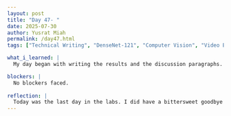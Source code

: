 ```yaml
---
layout: post
title: "Day 47- "
date: 2025-07-30
author: Yusrat Miah
permalink: /day47.html
tags: ["Technical Writing", "DenseNet-121", "Computer Vision", "Video Editing"]

what_i_learned: |
  My day began with writing the results and the discussion paragraphs. These paragraphs were all about the DenseNet-121 architecture. I did have to rewrite some portions once I noticed some updated trends on the tables. I also took helped craft the live demo video. Lastly, I updated the final slide show presentation and made the methodology sections more concise so it is more readible for the audience.

blockers: |
  No blockers faced. 
  
reflection: |
  Today was the last day in the labs. I did have a bittersweet goodbye with the lab as it had its pros and cons. The pros was that we had a great space with a good ambiance and individual workstation PCs. However, the major con were that the lab itself was far away from the center of campus, which made it more difficult to commute for someone like me who solely depends on public transportation. While Morgan State offers shuttles to the North side of campus, the timings for the shuttles are all over the place, making them unpredictable and difficult to use. Through this whole experience, the kind interactions that I had with various CEAMLS SAIRI members is what makes this program meaningful and memorable.
---
```


